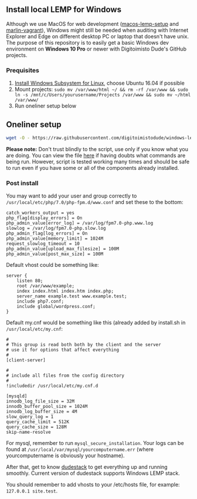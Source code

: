 ## Install local LEMP for Windows

Although we use MacOS for web development ([macos-lemp-setup](https://github.com/digitoimistodude/macos-lemp-setup) and [marlin-vagrant](https://github.com/digitoimistodude/marlin-vagrant)), Windows might still be needed when auditing with Internet Explorer and Edge on different desktop PC or laptop that doesn't have unix. The purpose of this repository is to easily get a basic Windows dev environment on **Windows 10 Pro** or newer with Digitoimisto Dude's GitHub projects.

### Prequisites 

1. [Install Windows Subsystem for Linux](https://docs.microsoft.com/en-us/windows/wsl/install-win10), choose Ubuntu 16.04 if possible
2. Mount projects: `sudo mv /var/www/html ~/ && rm -rf /var/www && sudo ln -s /mnt/c/Users/yourusername/Projects /var/www && sudo mv ~/html /var/www/`
3. Run oneliner setup below

## Oneliner setup

```` bash
wget -O - https://raw.githubusercontent.com/digitoimistodude/windows-lemp-setup/master/install.sh | bash
````

**Please note:** Don't trust blindly to the script, use only if you know what you are doing. You can view the file [here](https://github.com/digitoimistodude/windows-lemp-setup/blob/master/install.sh) if having doubts what commands are being run. However, script is tested working many times and should be safe to run even if you have some or all of the components already installed.

### Post install

You may want to add your user and group correctly to `/usr/local/etc/php/7.0/php-fpm.d/www.conf` and set these to the bottom:

```` nginx
catch_workers_output = yes
php_flag[display_errors] = On
php_admin_value[error_log] = /var/log/fpm7.0-php.www.log 
slowlog = /var/log/fpm7.0-php.slow.log 
php_admin_flag[log_errors] = On
php_admin_value[memory_limit] = 1024M
request_slowlog_timeout = 10
php_admin_value[upload_max_filesize] = 100M
php_admin_value[post_max_size] = 100M
````

Default vhost could be something like:

```` nginx
server {
    listen 80;
    root /var/www/example;
    index index.html index.htm index.php;
    server_name example.test www.example.test;
    include php7.conf;
    include global/wordpress.conf;
}
````

Default my.cnf would be something like this (already added by install.sh in `/usr/local/etc/my.cnf`:

````
#
# This group is read both both by the client and the server
# use it for options that affect everything
#
[client-server]

#
# include all files from the config directory
#
!includedir /usr/local/etc/my.cnf.d

[mysqld]
innodb_log_file_size = 32M
innodb_buffer_pool_size = 1024M
innodb_log_buffer_size = 4M
slow_query_log = 1
query_cache_limit = 512K
query_cache_size = 128M
skip-name-resolve
````

For mysql, remember to run `mysql_secure_installation`. Your logs can be found at `/usr/local/var/mysql/yourcomputername.err` (where yourcomputername is obviously your hostname).

After that, get to know [dudestack](https://github.com/digitoimistodude/dudestack) to get everything up and running smoothly. Current version of dudestack supports Windows LEMP stack.

You should remember to add vhosts to your /etc/hosts file, for example: `127.0.0.1 site.test`.
